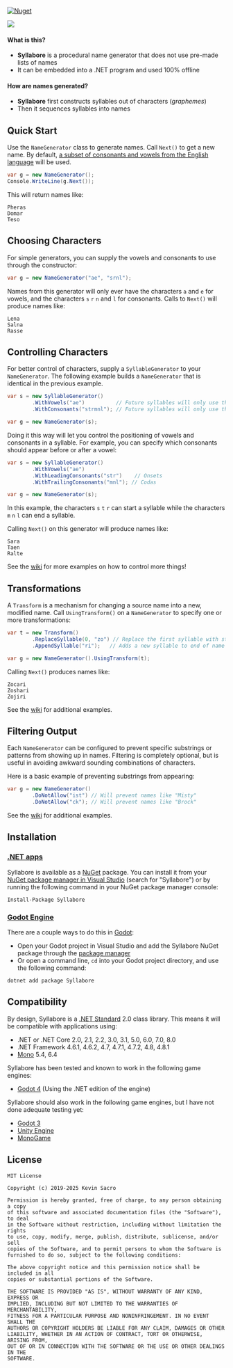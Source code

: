 [![Nuget](https://img.shields.io/nuget/v/Syllabore)](https://www.nuget.org/packages/Syllabore/)

![](https://i.imgur.com/Y98oNli.png) 
#### What is this?
 * **Syllabore** is a procedural name generator that does not use pre-made lists of names
 * It can be embedded into a .NET program and used 100% offline

#### How are names generated?
 * **Syllabore** first constructs syllables out of characters (_graphemes_)
 * Then it sequences syllables into names

## Quick Start
Use the ```NameGenerator``` class to generate names. Call ``Next()`` to get a new name. By default, [a subset of consonants and vowels from the English language](https://github.com/kesac/Syllabore/wiki/What-is-the-DefaultSyllableGenerator) will be used. 

```csharp
var g = new NameGenerator();
Console.WriteLine(g.Next());
```
This will return names like:
```
Pheras
Domar
Teso
```

## Choosing Characters
For simple generators, you can supply the vowels and consonants to use through the constructor:
```csharp
var g = new NameGenerator("ae", "srnl");   
```
Names from this generator will only ever have the characters `a` and `e` for vowels, and the characters `s` `r` `n` and `l` for consonants. Calls to ```Next()``` will produce names like:
```
Lena
Salna
Rasse
```

## Controlling Characters
For better control of characters, supply a ```SyllableGenerator``` to your ```NameGenerator```. The following example builds a ```NameGenerator``` that is identical in the previous example.
```csharp
var s = new SyllableGenerator()
        .WithVowels("ae")          // Future syllables will only use these vowels
        .WithConsonants("strmnl"); // Future syllables will only use these consonants

var g = new NameGenerator(s);     
```
Doing it this way will let you control the positioning of vowels and consonants in a syllable. 
For example, you can specify which consonants should appear before or after a vowel:
```csharp
var s = new SyllableGenerator()
        .WithVowels("ae")
        .WithLeadingConsonants("str")    // Onsets
        .WithTrailingConsonants("mnl"); // Codas

var g = new NameGenerator(s);
```
In this example, the characters `s` `t` `r` can start a syllable while the characters `m` `n` `l` can end a syllable. 

Calling ```Next()``` on this generator will produce names like:
```
Sara
Taen
Ralte
```
See the [wiki](https://github.com/kesac/Syllabore/wiki) for more examples on how to control more things!

## Transformations
A ```Transform``` is a mechanism for changing a source name into a new, modified name. Call ```UsingTransform()``` on a ```NameGenerator``` to specify one or more transformations:
```csharp
var t = new Transform()
        .ReplaceSyllable(0, "zo") // Replace the first syllable with string "zo"
        .AppendSyllable("ri");   // Adds a new syllable to end of name

var g = new NameGenerator().UsingTransform(t);
```
Calling ```Next()``` produces names like:
```
Zocari
Zoshari
Zojiri
```
See the [wiki](https://github.com/kesac/Syllabore/wiki/Guide-1.3%EA%9E%89-Transformations) for additional examples.

## Filtering Output
Each ```NameGenerator``` can be configured to prevent specific substrings or patterns from showing up in names. Filtering is completely optional, but is useful in avoiding awkward sounding combinations of characters.

Here is a basic example of preventing substrings from appearing:
```csharp
var g = new NameGenerator()
        .DoNotAllow("ist") // Will prevent names like "Misty"
        .DoNotAllow("ck"); // Will prevent names like "Brock"
```

See the [wiki](https://github.com/kesac/Syllabore/wiki/Guide-1.2%EA%9E%89-Filtering-Output) for additional examples.


## Installation
### [.NET apps](https://learn.microsoft.com/en-us/dotnet/core/introduction) 
Syllabore is available as a [NuGet](https://learn.microsoft.com/en-us/nuget/what-is-nuget) package. You can install it from your [NuGet package manager in Visual Studio](https://learn.microsoft.com/en-us/nuget/consume-packages/install-use-packages-visual-studio) (search for "Syllabore") or by running the following command in your NuGet package manager console:
```
Install-Package Syllabore
```

### [Godot Engine](https://godotengine.org/)
There are a couple ways to do this in [Godot](https://godotengine.org/):
- Open your Godot project in Visual Studio and add the Syllabore NuGet package through the [package manager](https://learn.microsoft.com/en-us/nuget/consume-packages/install-use-packages-visual-studio)
- Or open a command line, `cd` into your Godot project directory, and use the following command:
```
dotnet add package Syllabore
```

## Compatibility
By design, Syllabore is a [.NET Standard](https://learn.microsoft.com/en-us/dotnet/standard/net-standard?tabs=net-standard-1-0) 2.0 class library. This means it will be compatible with applications using:
 * .NET or .NET Core 2.0, 2.1, 2.2, 3.0, 3.1, 5.0, 6.0, 7.0, 8.0
 * .NET Framework 4.6.1, 4.6.2, 4.7, 4.7.1, 4.7.2, 4.8, 4.8.1
 * [Mono](https://www.mono-project.com/) 5.4, 6.4
 
Syllabore has been tested and known to work in the following game engines:
 * [Godot 4](https://godotengine.org/download/windows/) (Using the .NET edition of the engine)
 
Syllabore should also work in the following game engines, but I have not done adequate testing yet:
 * [Godot 3](https://godotengine.org/download/3.x/windows/)
 * [Unity Engine](https://unity.com/products/unity-engine)
 * [MonoGame](https://www.monogame.net/)

## License
```
MIT License

Copyright (c) 2019-2025 Kevin Sacro

Permission is hereby granted, free of charge, to any person obtaining a copy
of this software and associated documentation files (the "Software"), to deal
in the Software without restriction, including without limitation the rights
to use, copy, modify, merge, publish, distribute, sublicense, and/or sell
copies of the Software, and to permit persons to whom the Software is
furnished to do so, subject to the following conditions:

The above copyright notice and this permission notice shall be included in all
copies or substantial portions of the Software.

THE SOFTWARE IS PROVIDED "AS IS", WITHOUT WARRANTY OF ANY KIND, EXPRESS OR
IMPLIED, INCLUDING BUT NOT LIMITED TO THE WARRANTIES OF MERCHANTABILITY,
FITNESS FOR A PARTICULAR PURPOSE AND NONINFRINGEMENT. IN NO EVENT SHALL THE
AUTHORS OR COPYRIGHT HOLDERS BE LIABLE FOR ANY CLAIM, DAMAGES OR OTHER
LIABILITY, WHETHER IN AN ACTION OF CONTRACT, TORT OR OTHERWISE, ARISING FROM,
OUT OF OR IN CONNECTION WITH THE SOFTWARE OR THE USE OR OTHER DEALINGS IN THE
SOFTWARE.
```
